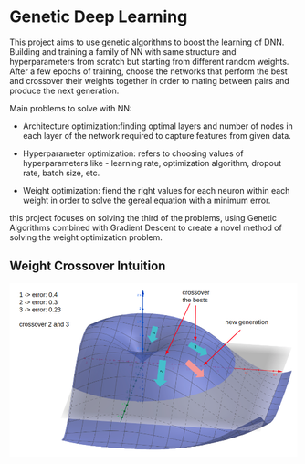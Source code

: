 # Genetic Deep Learning
This project aims to use genetic algorithms to boost the learning of DNN.  Building and training a family  of NN with same structure and hyperparameters from scratch but starting from different random weights.   After a few epochs of training, choose the networks that perform the best and crossover their weights together in order to mating between pairs and produce the next generation. 

Main problems to solve with NN:

- Architecture optimization:finding optimal layers and number of nodes in each layer of the network required to capture features from given data.
- Hyperparameter optimization: refers to choosing values of hyperparameters like - learning rate, optimization algorithm, dropout rate, batch size, etc. 

- Weight optimization: fiend the right values for each neuron within each weight in order to solve the gereal equation with a minimum error.

this project focuses on solving the third of the problems, using Genetic Algorithms combined with Gradient Descent to create a novel method of solving the weight optimization problem.


## Weight Crossover Intuition
![](img/image1.png)


